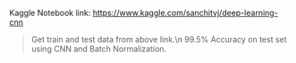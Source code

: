 Kaggle Notebook link: https://www.kaggle.com/sanchitvj/deep-learning-cnn
> Get train and test data from above link.\n
99.5% Accuracy on test set using CNN and Batch Normalization.
